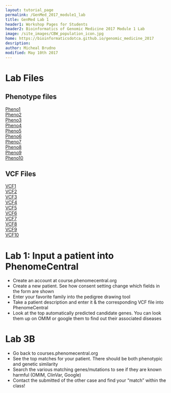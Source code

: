 ```yaml
---
layout: tutorial_page
permalink: /GenMed_2017_module1_lab
title: GenMed Lab 1
header1: Workshop Pages for Students
header2: Bioinformatics of Genomic Medicine 2017 Module 1 Lab
image: /site_images/CBW_population_icon.jpg
home: https://bioinformaticsdotca.github.io/genomic_medicine_2017
desription:
author: Micheal Brudno
modified: May 10th 2017
---
```


# Lab Files

## Phenotype files

[Pheno1](https://github.com/bioinformaticsdotca/Genomic_Med_2017/raw/master/mod1_lab/00155.phen.docx)  
[Pheno2](https://github.com/bioinformaticsdotca/Genomic_Med_2017/raw/master/mod1_lab/00233.phen.docx)  
[Pheno3](https://github.com/bioinformaticsdotca/Genomic_Med_2017/raw/master/mod1_lab/01257.phen.docx)  
[Pheno4](https://github.com/bioinformaticsdotca/Genomic_Med_2017/raw/master/mod1_lab/01516.phen.docx)  
[Pheno5](https://github.com/bioinformaticsdotca/Genomic_Med_2017/raw/master/mod1_lab/18525.phen.docx)  
[Pheno6](https://github.com/bioinformaticsdotca/Genomic_Med_2017/raw/master/mod1_lab/18548.phen.docx)  
[Pheno7](https://github.com/bioinformaticsdotca/Genomic_Med_2017/raw/master/mod1_lab/19046.phen.docx)  
[Pheno8](https://github.com/bioinformaticsdotca/Genomic_Med_2017/raw/master/mod1_lab/19332.phen.docx)  
[Pheno9](https://github.com/bioinformaticsdotca/Genomic_Med_2017/raw/master/mod1_lab/19717.phen.docx)  
[Pheno10](https://github.com/bioinformaticsdotca/Genomic_Med_2017/raw/master/mod1_lab/20126.phen.docx)  

## VCF Files

[VCF1](https://drive.google.com/open?id=0B9YRtlFnFl-Qby05d0poQy1wVEE)  
[VCF2](https://drive.google.com/open?id=0B9YRtlFnFl-Qd25qc1hnM0ZRQU0)  
[VCF3](https://drive.google.com/open?id=0B9YRtlFnFl-QNEF1RWRfWGdIV1k)  
[VCF4](https://drive.google.com/open?id=0B9YRtlFnFl-Qd1VTTFptdFZFWWM)  
[VCF5](https://drive.google.com/open?id=0B9YRtlFnFl-QTU5CSlVub0xOZTg)  
[VCF6](https://drive.google.com/open?id=0B9YRtlFnFl-QZDVXUm1OZUtCYzg)  
[VCF7](https://drive.google.com/open?id=0B9YRtlFnFl-QQlc0S3lSYy04M0U)  
[VCF8](https://drive.google.com/open?id=0B9YRtlFnFl-QREtWNFZtTVl3QUk)  
[VCF9](https://drive.google.com/open?id=0B9YRtlFnFl-QVUNsVXpqRlpJdXc)  
[VCF10](https://drive.google.com/open?id=0B9YRtlFnFl-QWXR3RWxnaGc3ZXM)  


# Lab 1: Input a patient into PhenomeCentral

* Create an account at course.phenomecentral.org   
* Create a new patient. See how consent setting change which fields in the form are shown  
* Enter your favorite family into the pedigree drawing tool  
* Take a patient description and enter it & the corresponding VCF file into PhenomeCentral  
* Look at the top automatically predicted candidate genes. You can look them up on OMIM or google them to find out their associated diseases  

# Lab 3B 

* Go back to courses.phenomecentral.org  
* See the top matches for your patient. There should be both phenotypic and genetic similarity  
* Search the various matching genes/mutations to see if they are known harmful (OMIM, ClinVar, Google) 
* Contact the submitted of the other case and find your “match” within the class!  

